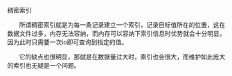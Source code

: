 <p>
    稠密索引
</p>
<p>
    &nbsp;&nbsp;&nbsp;&nbsp;&nbsp;&nbsp;&nbsp;所谓稠密索引就是为每一条记录建立一个索引，记录目标值所在的位置，这在数据文件过多，内存无法容纳，而内存可以容纳下索引信息时优势就会十分明显，因为此时只需要一次io即可查询到指定的值。
</p>
<p>
    &nbsp;&nbsp;&nbsp;&nbsp;&nbsp; &nbsp;它的缺点也很明显，那就是在数据量过大时，索引也会很大，而维护如此庞大的索引也无疑是一个问题。<br/>
</p>
<p>
    <br/>
</p>